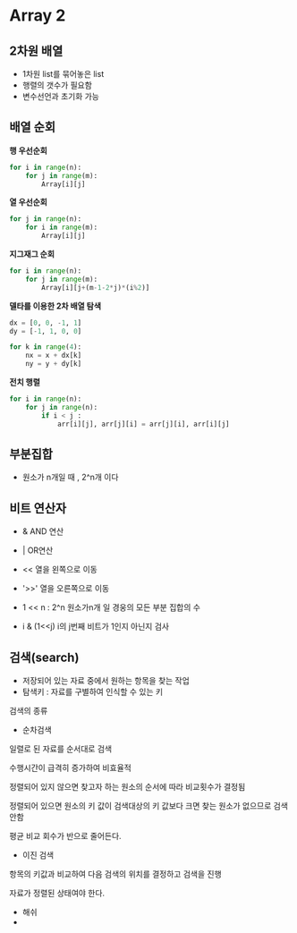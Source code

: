 # Array 2

## 2차원 배열

- 1차원 list를 묶어놓은 list
- 행렬의 갯수가 필요함
- 변수선언과 초기화 가능

## 배열 순회

**행 우선순회**

```python
for i in range(n):
	for j in range(m):
		Array[i][j]
```

**열 우선순회**

```python
for j in range(n):
    for i in range(m):
        Array[i][j]
```

**지그재그 순회**

```python
for i in range(n):
	for j in range(m):
        Array[i][j+(m-1-2*j)*(i%2)]
```

**델타를 이용한 2차 배열 탐색**

```python
dx = [0, 0, -1, 1]
dy = [-1, 1, 0, 0]

for k in range(4):
    nx = x + dx[k]
    ny = y + dy[k]
```

**전치 행렬**

```python
for i in range(n):
	for j in range(n):
        if i < j :
            arr[i][j], arr[j][i] = arr[j][i], arr[i][j]
```

## 부분집합

- 원소가 n개일 때 , 2^n개 이다



## 비트 연산자

- &  AND 연산

- |  OR연산

- << 열을 왼쪽으로 이동

- '>>' 열을 오른쪽으로 이동

- 1 << n : 2^n 원소가n개 일 경웅의 모든 부분 집합의 수

- i & (1<<j) i의 j번째 비트가 1인지 아닌지 검사



## 검색(search)

- 저장되어 있는 자료 중에서 원하는 항목을 찾는 작업
- 탐색키 : 자료를 구별하여 인식할 수 있는 키



검색의 종류

- 순차검색

일렬로 된 자료를 순서대로 검색

수행시간이 급격히 증가하여 비효율적

정렬되어 있지 않으면 찾고자 하는 원소의 순서에 따라 비교횟수가 결정됨

정렬되어 있으면 원소의 키 값이 검색대상의 키 값보다 크면 찾는 원소가 없으므로 검색안함

평균 비교 회수가 반으로 줄어든다.

- 이진 검색

항목의 키값과 비교하여 다음 검색의 위치를 결정하고 검색을 진행

자료가 정렬된 상태여야 한다. 

- 해쉬
- 